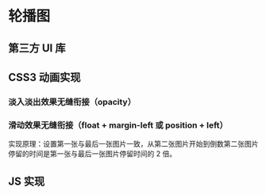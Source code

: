 # 轮播图

## 第三方 UI 库

## CSS3 动画实现

### 淡入淡出效果无缝衔接（opacity）

### 滑动效果无缝衔接（float + margin-left 或 position + left）

实现原理：设置第一张与最后一张图片一致，从第二张图片开始到倒数第二张图片停留的时间是第一张与最后一张图片停留时间的 2 倍。

## JS 实现
